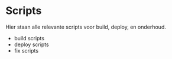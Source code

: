 # Scripts

Hier staan alle relevante scripts voor build, deploy, en onderhoud.

- build scripts
- deploy scripts
- fix scripts
